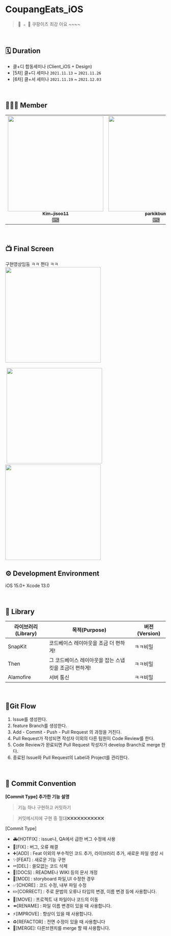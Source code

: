 # CoupangEats_iOS
> 🚀 ﹤ 🍎 쿠팡이츠 최강 아요 ~~~~

<br>

## 🗓 Duration

- 클+디 합동세미나 (Client_iOS + Design)
- [5차] 클+디 세미나 `2021.11.13` ~ `2021.11.26`
- [6차] 클+서 세미나 `2021.11.19` ~ `2021.12.03`

<br>


## 👨‍👩‍👦 Member

<table>
  <tr>
    <td align="center"><a href="https://github.com/Kim-jisoo11"><img src="https://user-images.githubusercontent.com/75469131/141610604-148269a0-6332-420c-9e71-73d1407d30d1.png" width="300px;" alt=""/><br /><sub size="100px"><b>Kim-jisoo11</b></sub></a><br /><a href="https://github.com/SOPT-29th-Joint-Seminar-4/CoupangEats_iOS/commits?author=Kim-jisoo11" title="Code">⌨</a></td>
    <td align="center"><a href="https://github.com/parkikbum"><img src="https://user-images.githubusercontent.com/75469131/141610601-be775b84-8aba-4810-bf97-9238557d1ec1.png" width="300px;" alt=""/><br /><sub><b>parkikbum</b></sub></a><br /><a href="https://github.com/SOPT-29th-Joint-Seminar-4/CoupangEats_iOS/commits?author=parkikbum" title="Code">⌨</a></td>
    <td align="center"><a href="https://github.com/seondal"><img src="https://user-images.githubusercontent.com/75469131/141610823-e3bbae30-3cf4-475d-8e1f-1df2ad1cd4b4.png" width="300px;" alt=""/><br /><sub><b>seondal</b></sub></a><br /><a href="https://github.com/SOPT-29th-Joint-Seminar-4/CoupangEats_iOS/commits?author=seondal" title="Code">⌨</a></td>
  </tr>
</table>

<br>

## 📺 Final Screen

구현영상임둥 ㅋㅋ 쩐다 ㅋㅋ
<br>
<img src = "https://user-images.githubusercontent.com/63863135/143546679-730a96d9-c61a-4923-98b5-a812617d9221.gif" width = "300px;" alt =""/>
<br>
<br>
&nbsp;<img src="https://user-images.githubusercontent.com/63863135/143547141-141f629d-1691-4918-bea1-14590151aad5.png" width="300px;" alt=""/> 
&nbsp;<img src="https://user-images.githubusercontent.com/63863135/143546819-5a0b2248-9e0a-4e4e-803b-e3325dbe4ed0.png" width="300px;" alt=""/>
<br>


## ⚙️ Development Environment
iOS 15.0+
Xcode 13.0 

<br>

## 📄 Library
|라이브러리(Library)|목적(Purpose)|버전(Version)|
|-|-|-|
|SnapKit|코드베이스 레이아웃을 조금 더 편하게! |ㅋㅋ비밀|
|Then|그 코드베이스 레이아웃을 잡는 스냅킷을 조금더 편하게!|ㅋㅋ비밀|
|Alamofire|서버 통신|ㅋㅋ비밀|

<br>

## 📍Git Flow
1. Issue를 생성한다.
2. feature Branch를 생성한다.
3. Add - Commit - Push - Pull Request 의 과정을 거친다.
4. Pull Request가 작성되면 작성자 이외의 다른 팀원이 Code Review를 한다.
5. Code Review가 완료되면 Pull Request 작성자가 develop Branch로 merge 한다.
6. 종료된 Issue와 Pull Request의 Label과 Project를 관리한다.

<br>

## 💬 Commit Convention

**[Commit Type] 추가한 기능 설명**

> 기능 하나 구현하고 커밋하기

> 커밋메시지에 구현 중 절대❌❌❌❌❌❌❌❌❌❌❌

[Commit Type]

* 🚑️[HOTFIX] : issue나, QA에서 급한 버그 수정에 사용
* 🔨[FIX] : 버그, 오류 해결
* ➕[ADD] : Feat 이외의 부수적인 코드 추가, 라이브러리 추가, 새로운 파일 생성 시
* ✨[FEAT] : 새로운 기능 구현
* ⚰️[DEL] : 쓸모없는 코드 삭제
* 📝[DOCS] : README나 WIKI 등의 문서 개정
* 💄[MOD] : storyboard 파일,UI 수정한 경우
* ✅[CHORE] : 코드 수정, 내부 파일 수정
* ✏️[CORRECT] : 주로 문법의 오류나 타입의 변경, 이름 변경 등에 사용합니다.
* 🚚[MOVE] : 프로젝트 내 파일이나 코드의 이동
* ⏪️[RENAME] : 파일 이름 변경이 있을 때 사용합니다.
* ⚡️[IMPROVE] : 향상이 있을 때 사용합니다.
* ♻️[REFACTOR] : 전면 수정이 있을 때 사용합니다
* 🔀[MERGE]: 다른브렌치를 merge 할 때 사용합니다.
